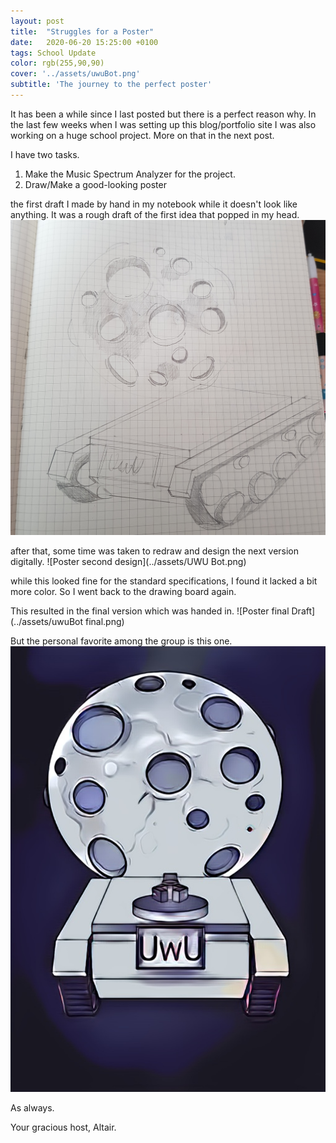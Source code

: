 ```yaml
---
layout: post
title:  "Struggles for a Poster"
date:   2020-06-20 15:25:00 +0100
tags: School Update
color: rgb(255,90,90)
cover: '../assets/uwuBot.png'
subtitle: 'The journey to the perfect poster'
---
```

It has been a while since I last posted but there is a perfect reason why. 
In the last few weeks when I was setting up this blog/portfolio site I was also working on a huge school project.
More on that in the next post.

I have two tasks.
1. Make the Music Spectrum Analyzer for the project.
2. Draw/Make a good-looking poster

the first draft I made by hand in my notebook while it doesn't look like anything. It was a rough draft of the first idea that popped in my head.
![Poster first Draft](../assets/UwuBotDraft.jpg)

after that, some time was taken to redraw and design the next version digitally.
![Poster second design](../assets/UWU Bot.png)

while this looked fine for the standard specifications, I found it lacked a bit more color. 
So I went back to the drawing board again. 

This resulted in the final version which was handed in.
![Poster final Draft](../assets/uwuBot final.png)

But the personal favorite among the group is this one.
![Poster Personal favorite](../assets/uwuBot.png)

As always.

Your gracious host,
Altair.
